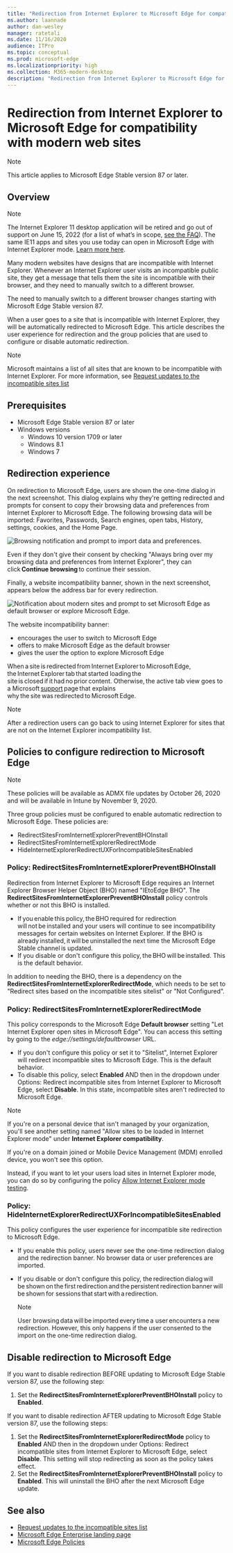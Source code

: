 ```yaml
---
title: "Redirection from Internet Explorer to Microsoft Edge for compatibility with modern web sites"
ms.author: laannade
author: dan-wesley
manager: ratetali
ms.date: 11/16/2020
audience: ITPro
ms.topic: conceptual
ms.prod: microsoft-edge
ms.localizationpriority: high
ms.collection: M365-modern-desktop
description: "Redirection from Internet Explorer to Microsoft Edge for compatibility with modern web sites"
---
```


# Redirection from Internet Explorer to Microsoft Edge for compatibility with modern web sites

> [!NOTE]
> This article applies to Microsoft Edge Stable version 87 or later.

## Overview

>[!Note]
> The Internet Explorer 11 desktop application will be retired and go out of support on June 15, 2022 (for a list of what’s in scope, [see the FAQ](https://techcommunity.microsoft.com/t5/windows-it-pro-blog/internet-explorer-11-desktop-app-retirement-faq/ba-p/2366549)). The same IE11 apps and sites you use today can open in Microsoft Edge with Internet Explorer mode. [Learn more here](https://blogs.windows.com/windowsexperience/2021/05/19/the-future-of-internet-explorer-on-windows-10-is-in-microsoft-edge/).

Many modern websites have designs that are incompatible with Internet Explorer. Whenever an Internet Explorer user visits an incompatible public site, they get a message that tells them the site is incompatible with their browser, and they need to manually switch to a different browser.

The need to  manually switch to a different browser changes starting with Microsoft Edge Stable version 87.

When a user goes to a site that is incompatible with Internet Explorer, they will be automatically redirected to Microsoft Edge. This article describes the user experience for redirection and the group policies that are used to configure or disable automatic redirection.

> [!NOTE]
> Microsoft maintains a list of all sites that are known to be incompatible with Internet Explorer. For more information, see [Request updates to the incompatible sites list](/microsoft-edge/web-platform/ie-to-microsoft-edge-redirection#request-an-update-to-the-ie-compatibility-list)

## Prerequisites
- Microsoft Edge Stable version 87 or later
- Windows versions
    - Windows 10 version 1709 or later
    - Windows 8.1
    - Windows 7



## Redirection experience

On redirection to Microsoft Edge, users are shown the one-time dialog in the next screenshot. This dialog explains why they're getting redirected and prompts for consent to copy their browsing data and preferences from Internet Explorer to Microsoft Edge. The following browsing data will be imported: Favorites, Passwords, Search engines, open tabs, History, settings, cookies, and the Home Page.

![Browsing notification and prompt to import data and preferences.](media/edge-learnmore-neededge/neededge-dialog1.png)

Even if they don't give their consent by checking "Always bring over my browsing data and preferences from Internet Explorer", they can click **Continue browsing** to continue their session.

Finally, a website incompatibility banner, shown in the next screenshot, appears below the address bar for every redirection.

![Notification about modern sites and prompt to set Microsoft Edge as default browser or explore Microsoft Edge.](media/edge-learnmore-neededge/neededge-banner.png)

The website incompatibility banner:

- encourages the user to switch to Microsoft Edge
- offers to make Microsoft Edge as the default browser
- gives the user the option to explore Microsoft Edge

When a site is redirected from Internet Explorer to Microsoft Edge, the Internet Explorer tab that started loading the site is closed if it had no prior content. Otherwise, the active tab view goes to a  Microsoft [support](https://support.microsoft.com/office/the-website-you-were-trying-to-reach-doesn-t-work-with-internet-explorer-8f5fc675-cd47-414c-9535-12821ddfc554?ui=en-US&rs=en-US&ad=US) page that explains why the site was redirected to Microsoft Edge.

> [!NOTE]
> After a redirection users can go back to using Internet Explorer for sites that are not on the Internet Explorer incompatibility list.  

## Policies to configure redirection to Microsoft Edge

> [!NOTE]
> These policies will be available as ADMX file updates by October 26, 2020 and will be available in Intune by November 9, 2020.

Three group policies must be configured to enable automatic redirection to Microsoft Edge. These policies are:

- RedirectSitesFromInternetExplorerPreventBHOInstall
- RedirectSitesFromInternetExplorerRedirectMode
- HideInternetExplorerRedirectUXForIncompatibleSitesEnabled

### Policy: RedirectSitesFromInternetExplorerPreventBHOInstall

Redirection from Internet Explorer to Microsoft Edge requires an Internet Explorer Browser Helper Object (BHO) named "IEtoEdge BHO". The **RedirectSitesFromInternetExplorerPreventBHOInstall** policy controls whether or not this BHO is installed.  

- If you enable this policy, the BHO required for redirection will not be installed and your users will continue to see incompatibility messages for certain websites on Internet Explorer. If the BHO is already installed, it will be uninstalled the next time the Microsoft Edge Stable channel is updated.
- If you disable or don't configure this policy, the BHO will be installed. This is the default behavior.

In addition to needing the BHO, there is a dependency on the **RedirectSitesFromInternetExplorerRedirectMode**, which needs to be set to "Redirect sites based on the incompatible sites sitelist" or "Not Configured".

### Policy: RedirectSitesFromInternetExplorerRedirectMode

 This policy corresponds to the Microsoft Edge **Default browser** setting "Let Internet Explorer open sites in Microsoft Edge". You can access this setting by going to the *edge://settings/defaultbrowser* URL.  

- If you don't configure this policy or set it to "Sitelist", Internet Explorer will redirect incompatible sites to Microsoft Edge. This is the default behavior.
- To disable this policy, select **Enabled** AND then in the dropdown under Options: Redirect incompatible sites from Internet Explorer to Microsoft Edge, select **Disable**. In this state, incompatible sites aren't redirected to Microsoft Edge.

> [!NOTE]
> If you're on a personal device that isn't  managed by your organization, you'll see another setting named "Allow sites to be loaded in Internet Explorer mode" under **Internet Explorer compatibility**.
>
>If you're on a domain joined or Mobile Device Management (MDM) enrolled device, you won't see this option.
>
> Instead, if you want to let your users load sites in Internet Explorer mode, you can do so by configuring the policy [Allow Internet Explorer mode testing](./microsoft-edge-policies.md#allow-internet-explorer-mode-testing).

### Policy: HideInternetExplorerRedirectUXForIncompatibleSitesEnabled

This policy configures the user experience for incompatible site redirection to Microsoft Edge.  

- If you enable this policy, users never see the one-time redirection dialog and the redirection banner. No browser data or user preferences are imported.
- If you disable or don't configure this policy, the redirection dialog will be shown on the first redirection and the persistent redirection banner will be shown for sessions that start with a redirection.

  > [!NOTE]
  > User browsing data will be imported every time a user encounters a new redirection. However, this only happens if the user consented to the import on the one-time redirection dialog.

## Disable redirection to Microsoft Edge

If you want to disable redirection BEFORE updating to Microsoft Edge Stable version 87, use the following step:

1. Set the **RedirectSitesFromInternetExplorerPreventBHOInstall** policy to **Enabled**.

If you want to disable redirection AFTER updating to Microsoft Edge Stable version 87, use the following steps:

1. Set the **RedirectSitesFromInternetExplorerRedirectMode** policy to **Enabled** AND then in the dropdown under Options: Redirect incompatible sites from Internet Explorer to Microsoft Edge, select **Disable**. This setting will stop redirecting as soon as the policy takes effect.
2. Set the **RedirectSitesFromInternetExplorerPreventBHOInstall** policy to **Enabled**. This will uninstall the BHO after the next Microsoft Edge update.

## See also

- [Request updates to the incompatible sites list](/microsoft-edge/web-platform/ie-to-microsoft-edge-redirection#request-an-update-to-the-ie-compatibility-list)
- [Microsoft Edge Enterprise landing page](https://aka.ms/EdgeEnterprise)
- [Microsoft Edge Policies](./microsoft-edge-policies.md)